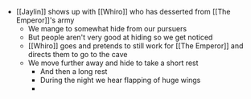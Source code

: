 - [[Jaylin]] shows up with [[Whiro]] who has desserted from [[The Emperor]]'s army
	- We mange to somewhat hide from our pursuers
	- But people aren't very good at hiding so we get noticed
	- [[Whiro]] goes and pretends to still work for [[The Emperor]] and directs them to go to the cave
	- We move further away and hide to take a short rest
		- And then a long rest
		- During the night we hear flapping of huge wings
		-